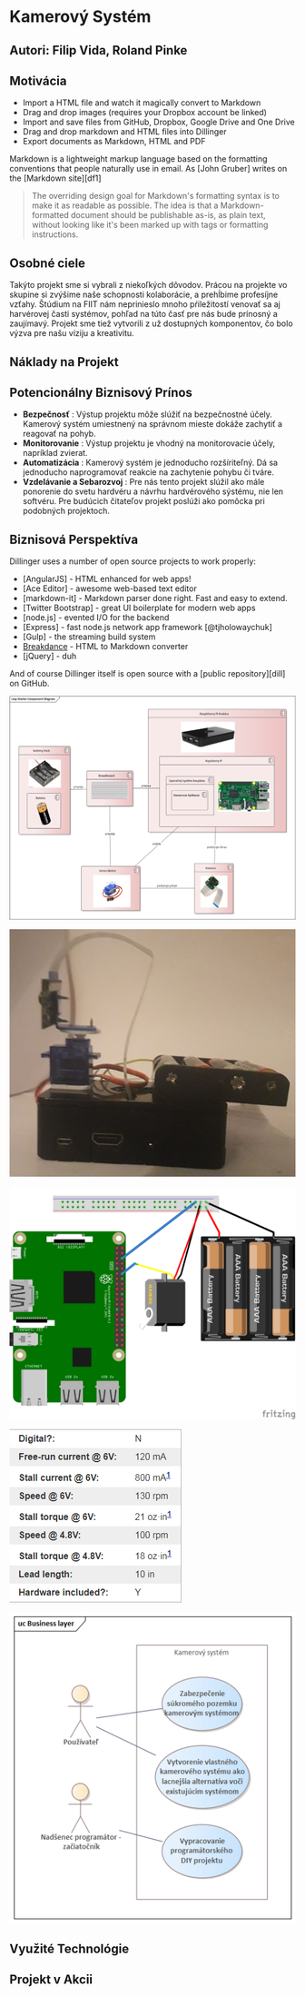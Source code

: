 # Kamerový Systém
## Autori: Filip Vida, Roland Pinke

## Motivácia

- Import a HTML file and watch it magically convert to Markdown
- Drag and drop images (requires your Dropbox account be linked)
- Import and save files from GitHub, Dropbox, Google Drive and One Drive
- Drag and drop markdown and HTML files into Dillinger
- Export documents as Markdown, HTML and PDF

Markdown is a lightweight markup language based on the formatting conventions
that people naturally use in email.
As [John Gruber] writes on the [Markdown site][df1]

> The overriding design goal for Markdown's
> formatting syntax is to make it as readable
> as possible. The idea is that a
> Markdown-formatted document should be
> publishable as-is, as plain text, without
> looking like it's been marked up with tags
> or formatting instructions.

## Osobné ciele

Takýto projekt sme si vybrali z niekoľkých dôvodov. Prácou na projekte vo skupine si zvýšime naše schopnosti kolaborácie, a prehĺbime profesíjne vzťahy. Štúdium na FIIT nám neprinieslo mnoho pŕiležitostí venovať sa aj harvérovej časti systémov, pohľad na túto časť pre nás bude prínosný a zaujímavý. Projekt sme tiež vytvorili z už dostupných komponentov, čo bolo výzva pre našu víziju a kreativitu. 

## Náklady na Projekt

## Potencionálny Biznisový Prínos

- **Bezpečnosť** : Výstup projektu môže slúžiť na bezpečnostné účely. Kamerový systém umiestnený na správnom mieste dokáže zachytiť a reagovať na pohyb.
- **Monitorovanie** : Výstup projektu je vhodný na monitorovacie účely, napríklad zvierat.
- **Automatizácia** : Kamerový systém je jednoducho rozšíriteľný. Dá sa jednoducho naprogramovať reakcie na zachytenie pohybu či tváre.
- **Vzdelávanie a Sebarozvoj** : Pre nás tento projekt slúžil ako mále ponorenie do svetu hardvéru a návrhu hardvérového sýstému, nie len softvéru. Pre budúcich čitateľov projekt poslúži ako pomôcka pri podobných projektoch.

## Biznisová Perspektíva

Dillinger uses a number of open source projects to work properly:

- [AngularJS] - HTML enhanced for web apps!
- [Ace Editor] - awesome web-based text editor
- [markdown-it] - Markdown parser done right. Fast and easy to extend.
- [Twitter Bootstrap] - great UI boilerplate for modern web apps
- [node.js] - evented I/O for the backend
- [Express] - fast node.js network app framework [@tjholowaychuk]
- [Gulp] - the streaming build system
- [Breakdance](https://breakdance.github.io/breakdance/) - HTML
to Markdown converter
- [jQuery] - duh

And of course Dillinger itself is open source with a [public repository][dill]
 on GitHub.

![Alt text](https://github.com/xvidaf/ImageRepoForSMVIT/blob/main/image.png "a title")

![Alt text](https://github.com/xvidaf/ImageRepoForSMVIT/blob/main/project_pic.jpg "a title")

![Alt text](https://github.com/xvidaf/ImageRepoForSMVIT/blob/main/project_fritz.png "a title")

![Alt text](https://github.com/xvidaf/ImageRepoForSMVIT/blob/main/servo_specs.png "a title")

![Alt text](https://github.com/xvidaf/ImageRepoForSMVIT/blob/main/Business.png " a title")

## Využité Technológie

## Projekt v Akcii
